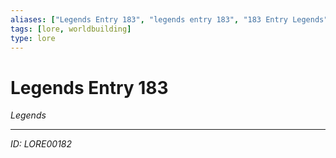 ```yaml
---
aliases: ["Legends Entry 183", "legends entry 183", "183 Entry Legends"]
tags: [lore, worldbuilding]
type: lore
---
```


# Legends Entry 183

*Legends*

---
*ID: LORE00182*